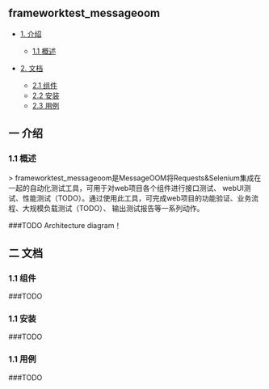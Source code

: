 ## frameworktest_messageoom
* [1. 介绍](#1)
    * [1.1 <span >概述</span>](#1.1)

* [2. 文档](#2)
    * [2.1 <span >组件</span>](#2.1)
    * [2.2 <span >安装</span>](#2.2)
    * [2.3 <span >用例</span>](#2.3)



<h2 id="1">一 介绍</h2>
<h3 id="1.1">1.1 概述</h3>
> frameworktest_messageoom是MessageOOM将Requests&Selenium集成在一起的自动化测试工具，可用于对web项目各个组件进行接口测试、
webUI测试、性能测试（TODO）。通过使用此工具，可完成web项目的功能验证、业务流程、大规模负载测试（TODO）、
输出测试报告等一系列动作。

###TODO Architecture diagram！ 

<h2 id="2">二 文档</h2>
<h3 id="2.1">1.1 组件</h3>
###TODO
<h3 id="2.2">1.1 安装</h3>
###TODO
<h3 id="2.3">1.1 用例</h3>
###TODO